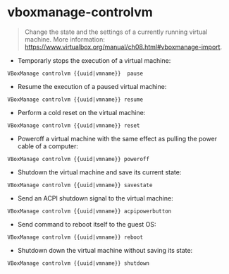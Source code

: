 # vboxmanage-controlvm

> Change the state and the settings of a currently running virtual machine.
> More information: <https://www.virtualbox.org/manual/ch08.html#vboxmanage-import>.

- Temporarly stops the execution of a virtual machine:

`VBoxManage controlvm {{uuid|vmname}}  pause`

- Resume the execution of a paused virtual machine:

`VBoxManage controlvm {{uuid|vmname}} resume`

- Perform a cold reset on the virtual machine:

`VBoxManage controlvm {{uuid|vmname}} reset`

- Poweroff a virtual machine with the same effect as pulling the power cable of a computer:

`VBoxManage controlvm {{uuid|vmname}} poweroff`

- Shutdown the virtual machine and save its current state:

`VBoxManage controlvm {{uuid|vmname}} savestate`

- Send an ACPI shutdown signal to the virtual machine:

`VBoxManage controlvm {{uuid|vmname}} acpipowerbutton`

- Send command to reboot itself to the guest OS:

`VBoxManage controlvm {{uuid|vmname}} reboot`

- Shutdown down the virtual machine without saving its state:

`VBoxManage controlvm {{uuid|vmname}} shutdown`
